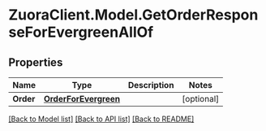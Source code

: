 # ZuoraClient.Model.GetOrderResponseForEvergreenAllOf

## Properties

Name | Type | Description | Notes
------------ | ------------- | ------------- | -------------
**Order** | [**OrderForEvergreen**](OrderForEvergreen.md) |  | [optional] 

[[Back to Model list]](../README.md#documentation-for-models) [[Back to API list]](../README.md#documentation-for-api-endpoints) [[Back to README]](../README.md)

